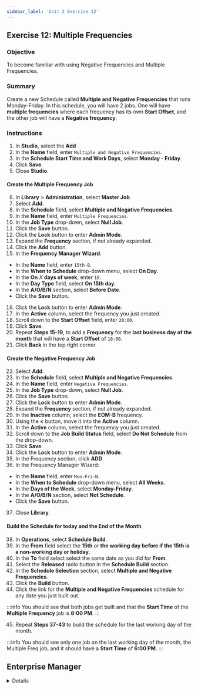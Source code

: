 ```yaml
---
sidebar_label: 'Unit 2 Exercise 12'
---
```


## Exercise 12: Multiple Frequencies

### Objective 

To become familiar with using Negative Frequencies and Multiple Frequencies.

### Summary

Create a new Schedule called **Multiple and Negative Frequencies** that runs Monday-Friday. In this schedule, you will have 2 jobs. One will have **multiple frequencies** where each frequency has its own **Start Offset**, and the other job will have a **Negative frequency**.

### Instructions

1.	In **Studio**, select the **Add** 
2.  In the **Name** field, enter ```Multiple and Negative Frequencies```.
3.  In the **Schedule Start Time and Work Days**, select **Monday - Friday**.
4.  Click **Save**.
5.  Close **Studio**.

#### Create the Multiple Frequency Job

6.	In **Library** > **Administration**, select **Master Job**.
7. Select **Add**.
8. In the **Schedule** field, select **Multiple and Negative Frequencies**.
9. In the **Name** field, enter ```Multiple Frequencies```.
10. In the **Job Type** drop-down, select **Null Job**.
11. Click the **Save** button.
12. Click the **Lock** button to enter **Admin Mode**.
13. Expand the **Frequency** section, if not already expanded.
14. Click the **Add** button.
15. In the **Frequency Manager Wizard**:
  * In the **Name** field, enter ```15th-B```.
  * In the **When to Schedule** drop-down menu, select **On Day**.
  * In the **On** *X* **days of week**, enter ```15```.
  * In the **Day Type** field, select **On 15th day**.
  * In the **A/O/B/N** section, select **Before Date**.
  * Click the **Save** button.
16. Click the **Lock** button to enter **Admin Mode**.
17. In the **Active** column, select the frequency you just created.
18. Scroll down to the **Start Offset** field, enter ```20:00```.
19. Click **Save**.
20. Repeat **Steps 15-19**, to add a **Frequency** for the **last business day of the month** that will have a **Start Offset** of ```18:00```.
21. Click **Back** in the top right corner.

#### Create the Negative Frequency Job

22. Select **Add**.
23. In the **Schedule** field, select **Multiple and Negative Frequencies**.
24. In the **Name** field, enter ```Negative Frequencies```.
25. In the **Job Type** drop-down, select **Null Job**.
26. Click the **Save** button.
27. Click the **Lock** button to enter **Admin Mode**.
28. Expand the **Frequency** section, if not already expanded.
29. In the **Inactive** column, select the **EOM-B** frequency.
30. Using the **<** button, move it into the **Active** column.
31. In the **Active** column, select the frequency you just created.
32. Scroll down to the **Job Build Status** field, select **Do Not Schedule** from the drop-down.
33. Click **Save**.
34. Click the **Lock** button to enter **Admin Mode**.
35. In the Frequency section, click **ADD**
36. In the Frequency Manager Wizard:
  * In the **Name** field, enter ```Mon-Fri-N```.
  * In the **When to Schedule** drop-down menu, select **All Weeks**.
  * In the **Days of the Week**, select **Monday-Friday**.
  * In the **A/O/B/N** section, select **Not Schedule**.
  * Click the **Save** button.
37. Close **Library**.

#### Build the Schedule for today and the End of the Month

38. In **Operations**, select **Schedule Build**.
39.	In the **From** field select the **15th** or **the working day before if the 15th is a non-working day or holiday**.
40. In the **To** field select select the same date as you did for **From**.
41. Select the **Released** radio button in the **Schedule Build** section. 
42.	In the **Schedule Selection** section, select **Multiple and Negative Frequencies**.
43.	Click the **Build** button.
44. Click the link for the **Multiple and Negative Frequencies** schedule for any date you just built out.

:::info
You should see that both jobs get built and that the **Start Time** of the **Multiple Frequency** job is **8:00 PM**.
:::

45. Repeat **Steps 37-43**  to build the schedule for the last working day of the month.

:::info
You should see only one job on the last working day of the month, the Multiple Freq job, and it should have a **Start Time** of **6:00 PM**.
:::



## Enterprise Manager

<details>

<!--
<video width="320" height="240" controls>
  <source src="videobasic/U2E11.mp4" type="video/mp4"></source>
Your browser does not support the video tag.
</video>
-->

:::tip [Walkthrough Video - Unit 2 Exercise 11](../static/videobasic/U2E11.mp4)

:::

1.	**Multiple Frequencies**
  *	Create a new Schedule.
  *	Add a Null Job and setup Frequencies allowing a Job to run on the 15th of the month (working day before) and the last business day of the month.
    * Schedule - 5 Day Work Week
    * The Job runs at ```20:00``` when it is not the last day of the month and ```18:00``` when it is the last business day of the month.
  *	Use the Forecast All Button to view both Frequencies.
    * The first listed will be Green and the second will be Yellow. 
2.	**Negative Frequencies**
  *	In a new Null Job (same Schedule), set up Frequencies allowing the Job to run every day of the month, Monday through Friday, unless it is a Holiday or the last Day of the Month.
  *	Use the Forecast All Button to view both Frequencies.
  
  :::note
  The Negative Frequency will appear purple
  :::

</details>